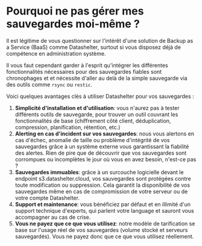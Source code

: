 # Pourquoi ne pas gérer mes sauvegardes moi-même ?

Il est légitime de vous questionner sur l'intérêt d'une solution de Backup as a Service (BaaS) comme Datashelter, surtout si vous disposez déjà de compétence en administration système.

Il vous faut cependant garder à l'esprit qu'intégrer les différentes fonctionnalités nécessaires pour des sauvegardes fiables sont chronophages et et nécessite d'aller au delà de la simple sauvegarde via des outils comme `rsync` ou `restic`.

Voici quelques avantages clés à utiliser Datashelter pour vos sauvegardes :
1. **Simplicité d'installation et d'utilisation**: vous n'aurez pas à tester différents outils de sauvegarde, pour trouver un outil couvrant les fonctionnalités de base (chiffrement côté client, déduplication, compression, planification, rétention, etc.)
2. **Alerting en cas d'incident sur vos sauvegardes**: nous vous alertons en cas d'échec, anomalie de taille ou problème d'intégrité de vos sauvegardes grâce à un système externe vous garantissant la fiabilité des alertes. Rien de pire que de découvrir que vos sauvegardes sont corrompues ou incomplètes le jour où vous en avez besoin, n'est-ce pas ?
3. **Sauvegardes immuables**: grâce à un surcouche logicielle devant le endpoint s3.datashelter.cloud, vos sauvegardes sont protégées contre toute modification ou suppression. Cela garantit la disponibilité de vos sauvegardes même en cas de compromission de votre serveur ou de votre compte Datashelter.
4. **Support et maintenance**: vous bénéficiez par défaut et en illimité d'un support technique d'experts, qui parlent votre language et sauront vous accompagner au cas de crise.
5. **Vous ne payez que ce que vous utilisez**: notre modèle de tarification se base sur l'usage réel de vos sauvegardes (volume stocké et serveurs sauvegardés). Vous ne payez donc que ce que vous utilisez réellement.
